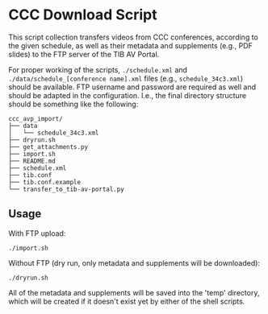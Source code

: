 # CCC Download Script

This script collection transfers videos from CCC conferences, according to the given schedule, as well as their metadata and supplements (e.g., PDF slides) to the FTP server of the TIB AV Portal.

For proper working of the scripts, `./schedule.xml` and `./data/schedule_[conference name].xml` files (e.g., `schedule_34c3.xml`) should be available. FTP username and password are required as well and should be adapted in the configuration. I.e., the final directory structure should be something like the following:

    ccc_avp_import/
    ├── data
    │   └── schedule_34c3.xml
    ├── dryrun.sh
    ├── get_attachments.py
    ├── import.sh
    ├── README.md
    ├── schedule.xml
    ├── tib.conf
    ├── tib.conf.example
    └── transfer_to_tib-av-portal.py

## Usage

With FTP upload:

    ./import.sh

Without FTP (dry run, only metadata and supplements will be downloaded):

    ./dryrun.sh

All of the metadata and supplements will be saved into the 'temp' directory, which will be created if it doesn't exist yet by either of the shell scripts.
